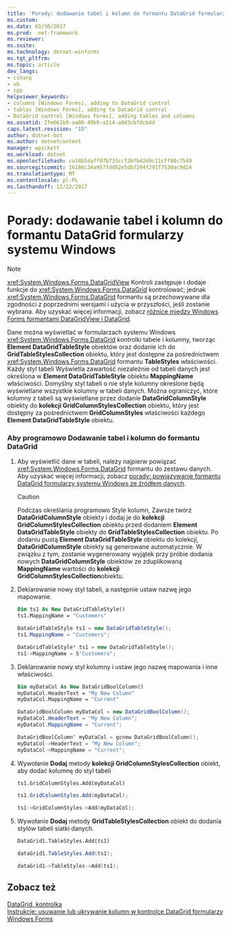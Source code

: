 ```yaml
---
title: 'Porady: dodawanie tabel i kolumn do formantu DataGrid formularzy systemu Windows'
ms.custom: 
ms.date: 03/30/2017
ms.prod: .net-framework
ms.reviewer: 
ms.suite: 
ms.technology: dotnet-winforms
ms.tgt_pltfrm: 
ms.topic: article
dev_langs:
- csharp
- vb
- cpp
helpviewer_keywords:
- columns [Windows Forms], adding to DataGrid control
- tables [Windows Forms], adding to DataGrid control
- DataGrid control [Windows Forms], adding tables and columns
ms.assetid: 2fe661b9-aa06-49b9-a314-a0d3cbfdcb4d
caps.latest.revision: "15"
author: dotnet-bot
ms.author: dotnetcontent
manager: wpickett
ms.workload: dotnet
ms.openlocfilehash: ca34b5daff07b733ccf2bfb4269c11cff80c7549
ms.sourcegitcommit: 16186c34a957fdd52e5db7294f291f7530ac9d24
ms.translationtype: MT
ms.contentlocale: pl-PL
ms.lasthandoff: 12/22/2017
---
```

# <a name="how-to-add-tables-and-columns-to-the-windows-forms-datagrid-control"></a>Porady: dodawanie tabel i kolumn do formantu DataGrid formularzy systemu Windows
> [!NOTE]
>  <xref:System.Windows.Forms.DataGridView> Kontroli zastępuje i dodaje funkcje do <xref:System.Windows.Forms.DataGrid> kontrolować; jednak <xref:System.Windows.Forms.DataGrid> formantu są przechowywane dla zgodności z poprzednimi wersjami i użycia w przyszłości, jeśli zostanie wybrana. Aby uzyskać więcej informacji, zobacz [różnice między Windows Forms formantami DataGridView i DataGrid](../../../../docs/framework/winforms/controls/differences-between-the-windows-forms-datagridview-and-datagrid-controls.md).  
  
 Dane można wyświetlać w formularzach systemu Windows <xref:System.Windows.Forms.DataGrid> kontrolki tabele i kolumny, tworząc **Element DataGridTableStyle** obiektów oraz dodanie ich do **GridTableStylesCollection** obiektu, który jest dostępne za pośrednictwem <xref:System.Windows.Forms.DataGrid> formantu **TableStyles** właściwości. Każdy styl tabeli Wyświetla zawartość niezależnie od tabeli danych jest określona w **Element DataGridTableStyle** obiektu **MappingName** właściwości. Domyślny styl tabeli o nie style kolumny określone będą wyświetlane wszystkie kolumny w tabeli danych. Można ograniczyć, które kolumny z tabeli są wyświetlane przez dodanie **DataGridColumnStyle** obiekty do **kolekcji GridColumnStylesCollection** obiektu, który jest dostępny za pośrednictwem  **GridColumnStyles** właściwości każdego **Element DataGridTableStyle** obiektu.  
  
### <a name="to-add-a-table-and-column-to-a-datagrid-programmatically"></a>Aby programowo Dodawanie tabel i kolumn do formantu DataGrid  
  
1.  Aby wyświetlić dane w tabeli, należy najpierw powiązać <xref:System.Windows.Forms.DataGrid> formantu do zestawu danych. Aby uzyskać więcej informacji, zobacz [porady: powiązywanie formantu DataGrid formularzy systemu Windows ze źródłem danych](../../../../docs/framework/winforms/controls/how-to-bind-the-windows-forms-datagrid-control-to-a-data-source.md).  
  
    > [!CAUTION]
    >  Podczas określania programowo Style kolumn, Zawsze twórz **DataGridColumnStyle** obiekty i dodaj je do **kolekcji GridColumnStylesCollection** obiektu przed dodaniem  **Element DataGridTableStyle** obiekty do **GridTableStylesCollection** obiektu. Po dodaniu pustą **Element DataGridTableStyle** obiektu do kolekcji, **DataGridColumnStyle** obiekty są generowane automatycznie. W związku z tym, zostanie wygenerowany wyjątek przy próbie dodania nowych **DataGridColumnStyle** obiektów ze zduplikowaną **MappingName** wartości do **kolekcji GridColumnStylesCollection**obiektu.  
  
2.  Deklarowanie nowy styl tabeli, a następnie ustaw nazwę jego mapowanie.  
  
    ```vb  
    Dim ts1 As New DataGridTableStyle()  
    ts1.MappingName = "Customers"  
    ```  
  
    ```csharp  
    DataGridTableStyle ts1 = new DataGridTableStyle();  
    ts1.MappingName = "Customers";  
    ```  
  
    ```cpp  
    DataGridTableStyle* ts1 = new DataGridTableStyle();  
    ts1->MappingName = S"Customers";  
    ```  
  
3.  Deklarowanie nowy styl kolumny i ustaw jego nazwę mapowania i inne właściwości.  
  
    ```vb  
    Dim myDataCol As New DataGridBoolColumn()  
    myDataCol.HeaderText = "My New Column"  
    myDataCol.MappingName = "Current"  
    ```  
  
    ```csharp  
    DataGridBoolColumn myDataCol = new DataGridBoolColumn();  
    myDataCol.HeaderText = "My New Column";  
    myDataCol.MappingName = "Current";  
    ```  
  
    ```cpp  
    DataGridBoolColumn^ myDataCol = gcnew DataGridBoolColumn();  
    myDataCol->HeaderText = "My New Column";  
    myDataCol->MappingName = "Current";  
    ```  
  
4.  Wywołanie **Dodaj** metody **kolekcji GridColumnStylesCollection** obiekt, aby dodać kolumnę do styl tabeli  
  
    ```vb  
    ts1.GridColumnStyles.Add(myDataCol)  
    ```  
  
    ```csharp  
    ts1.GridColumnStyles.Add(myDataCol);  
    ```  
  
    ```cpp  
    ts1->GridColumnStyles->Add(myDataCol);  
    ```  
  
5.  Wywołanie **Dodaj** metody **GridTableStylesCollection** obiekt do dodania stylów tabeli siatki danych.  
  
    ```vb  
    DataGrid1.TableStyles.Add(ts1)  
    ```  
  
    ```csharp  
    dataGrid1.TableStyles.Add(ts1);  
    ```  
  
    ```cpp  
    dataGrid1->TableStyles->Add(ts1);  
    ```  
  
## <a name="see-also"></a>Zobacz też  
 [DataGrid, kontrolka](../../../../docs/framework/winforms/controls/datagrid-control-windows-forms.md)  
 [Instrukcje: usuwanie lub ukrywanie kolumn w kontrolce DataGrid formularzy Windows Forms](../../../../docs/framework/winforms/controls/how-to-delete-or-hide-columns-in-the-windows-forms-datagrid-control.md)
